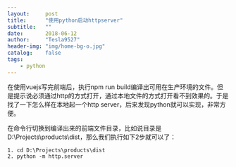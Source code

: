 ```yaml
---
layout:     post
title:      "使用python启动httpserver"
subtitle:   ""
date:       2018-06-12
author:     "Tesla9527"
header-img: "img/home-bg-o.jpg"
catalog:    false
tags:
    - python
---
```


在使用vuejs写完前端后，执行npm run build编译出可用在生产环境的文件。但是提示说必须通过http的方式打开，通过本地文件的方式打开看不到效果的。于是找了一下怎么样在本地起一个http server，后来发现python就可以实现，非常方便。

在命令行切换到编译出来的前端文件目录，比如说目录是D:\Projects\products\dist，那么我们执行如下2步就可以了：

```
1. cd D:\Projects\products\dist
2. python -m http.server
```